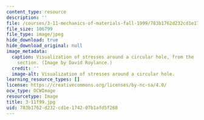 ```yaml
---
content_type: resource
description: ''
file: /courses/3-11-mechanics-of-materials-fall-1999/783b1762d232cd1e174207b1afd5f268_3-11f99.jpg
file_size: 106799
file_type: image/jpeg
hide_download: true
hide_download_original: null
image_metadata:
  caption: Visualization of stresses around a circular hole, from the [related resources](/courses/3-11-mechanics-of-materials-fall-1999/pages/related-resources)
    section. (Image by David Roylance.)
  credit: ''
  image-alt: Visualization of stresses around a circular hole.
learning_resource_types: []
license: https://creativecommons.org/licenses/by-nc-sa/4.0/
ocw_type: OCWImage
resourcetype: Image
title: 3-11f99.jpg
uid: 783b1762-d232-cd1e-1742-07b1afd5f268
---
```

